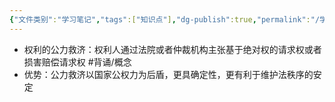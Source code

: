 ```yaml
---
{"文件类别":"学习笔记","tags":["知识点"],"dg-publish":true,"permalink":"/学习笔记studyup/知识点cheese/公力救济/","dgPassFrontmatter":true,"created":"2024-09-17T15:10:51.737+08:00","updated":"2024-09-17T15:13:34.292+08:00"}
---
```


- 权利的公力救济：权利人通过法院或者仲裁机构主张基于绝对权的请求权或者损害赔偿请求权 #背诵/概念 
- 优势：公力救济以国家公权力为后盾，更具确定性，更有利于维护法秩序的安定